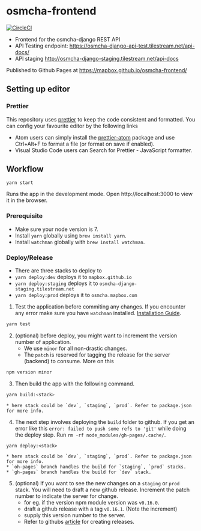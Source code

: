 # osmcha-frontend
[![CircleCI](https://circleci.com/gh/mapbox/osmcha-frontend.svg?style=svg)](https://circleci.com/gh/mapbox/osmcha-frontend)

- Frontend for the osmcha-django REST API  
- API Testing endpoint: https://osmcha-django-api-test.tilestream.net/api-docs/
- API staging http://osmcha-django-staging.tilestream.net/api-docs

Published to Github Pages at https://mapbox.github.io/osmcha-frontend/

## Setting up editor

### Prettier
This repository uses [prettier](https://github.com/prettier/prettier) to keep the code consistent and formatted. You can config your favourite editor by the following links
- Atom users can simply install the [prettier-atom](https://atom.io/packages/prettier-atom) package and use Ctrl+Alt+F to format a file (or format on save if enabled).
- Visual Studio Code users can Search for Prettier - JavaScript formatter.

## Workflow

`yarn start`

Runs the app in the development mode.
Open http://localhost:3000 to view it in the browser.


### Prerequisite
- Make sure your node version is 7.
- Install `yarn` globally using `brew install yarn`.
- Install `watchman` globally with `brew install watchman`.

### Deploy/Release
- There are three stacks to deploy to
- `yarn deploy:dev` deploys it to `mapbox.github.io`
- `yarn deploy:staging` deploys it to `osmcha-django-staging.tilestream.net`
- `yarn deploy:prod` deploys it to `osmcha.mapbox.com`

1. Test the application before commiting any changes. If you encounter any error make sure you have `watchman` installed. [Installation Guide](https://facebook.github.io/watchman/docs/install.html).

```bash
yarn test
```

2. (optional) before deploy, you might want to increment the version number of application.
    * We use `minor` for all non-drastic changes.
    * The `patch` is reserved for tagging the release for the server (backend) to consume. More on this
```bash
npm version minor
```


3. Then build the app with the following command.
```bash
yarn build:<stack>
```
    * here stack could be `dev`, `staging`, `prod`. Refer to package.json for more info.

4. The next step involves deploying the `build` folder to github. If you get an error like this `error: failed to push some refs to 'git'` while doing the deploy step. Run `rm -rf node_modules/gh-pages/.cache/`.
```
yarn deploy:<stack>
```
    * here stack could be `dev`, `staging`, `prod`. Refer to package.json for more info.
    * `oh-pages` branch handles the build for `staging`, `prod` stacks.
    * `gh-pages` branch handles the build for `dev` stack.


5. (optional) If you want to see the new changes on a `staging` or `prod` stack. You will need to draft a new github release. Increment the patch number to indicate the server for change.
    * for eg. if the version npm module version was `v0.16.0`.
    * draft a github release with a tag `v0.16.1`. (Note the increment)
    * supply this version number to the server.
    * Refer to githubs [article](https://help.github.com/articles/creating-releases/) for creating releases.
